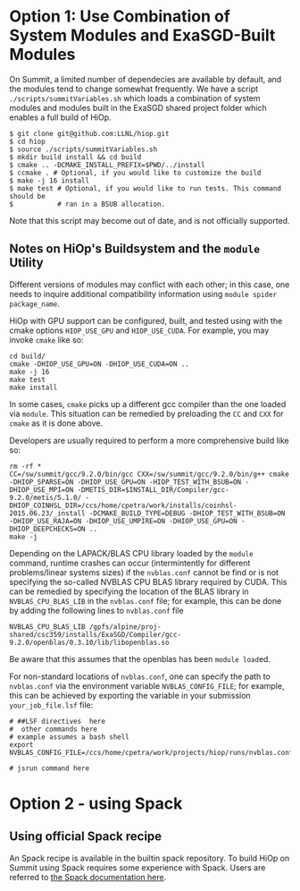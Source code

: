 # Option 1: Use Combination of System Modules and ExaSGD-Built Modules

On Summit, a limited number of dependecies are available by default, and the modules
tend to change somewhat frequently. We have a script `./scripts/summitVariables.sh`
which loads a combination of system modules and modules built in the ExaSGD
shared project folder which enables a full build of HiOp.

```console
$ git clone git@github.com:LLNL/hiop.git
$ cd hiop
$ source ./scripts/summitVariables.sh
$ mkdir build install && cd build
$ cmake .. -DCMAKE_INSTALL_PREFIX=$PWD/../install
$ ccmake . # Optional, if you would like to customize the build
$ make -j 16 install
$ make test # Optional, if you would like to run tests. This command should be
$           # ran in a BSUB allocation.
```

Note that this script may become out of date, and is not officially supported.

## Notes on HiOp's Buildsystem and the `module` Utility

Different versions of modules may conflict with each other; in this case, one needs to inquire additional compatibility information using `module spider package_name`.

HiOp with GPU support can be configured, built, and tested using with the cmake
options `HIOP_USE_GPU` and `HIOP_USE_CUDA`. For example, you may invoke `cmake`
like so:

```
cd build/
cmake -DHIOP_USE_GPU=ON -DHIOP_USE_CUDA=ON ..
make -j 16
make test
make install
```

In some cases, `cmake` picks up a different gcc compiler than the one loaded via `module`. This situation can be remedied by preloading the `CC` and `CXX` for `cmake` as it is done above.

Developers are usually required to perform a more comprehensive build like so:
```
rm -rf *
CC=/sw/summit/gcc/9.2.0/bin/gcc CXX=/sw/summit/gcc/9.2.0/bin/g++ cmake -DHIOP_SPARSE=ON -DHIOP_USE_GPU=ON -HIOP_TEST_WITH_BSUB=ON -DHIOP_USE_MPI=ON -DMETIS_DIR=$INSTALL_DIR/Compiler/gcc-9.2.0/metis/5.1.0/ -DHIOP_COINHSL_DIR=/ccs/home/cpetra/work/installs/coinhsl-2015.06.23/_install -DCMAKE_BUILD_TYPE=DEBUG -DHIOP_TEST_WITH_BSUB=ON -DHIOP_USE_RAJA=ON -DHIOP_USE_UMPIRE=ON -DHIOP_USE_GPU=ON -DHIOP_DEEPCHECKS=ON .. 
make -j
```

Depending on the LAPACK/BLAS CPU library loaded by the `module` command, runtime crashes can occur (intermintently for different problems/linear systems sizes) if the `nvblas.conf` cannot be find or is not specifying the so-called NVBLAS CPU BLAS library required by CUDA. This can be remedied by specifying the location of the BLAS library in `NVBLAS_CPU_BLAS_LIB` in the `nvblas.conf` file; for example, this can be done by adding the following lines to `nvblas.conf` file 
```
NVBLAS_CPU_BLAS_LIB /gpfs/alpine/proj-shared/csc359/installs/ExaSGD/Compiler/gcc-9.2.0/openblas/0.3.10/lib/libopenblas.so
```
Be aware that this assumes that the openblas has been `module load`ed.

For non-standard locations of `nvblas.conf`, one can specify the path to `nvblas.conf` via the environment variable `NVBLAS_CONFIG_FILE`; for example, this can be achieved by exporting the variable in your submission `your_job_file.lsf` file:
```
# ##LSF directives  here
#  other commands here
# example assumes a bash shell
export NVBLAS_CONFIG_FILE=/ccs/home/cpetra/work/projects/hiop/runs/nvblas.conf 

# jsrun command here

```

# Option 2 - using Spack

## Using official Spack recipe

An Spack recipe is available in the builtin spack repository. To build HiOp
on Summit using Spack requires some experience with Spack. Users are referred to
[the Spack documentation here](https://spack.readthedocs.io/en/latest/).
